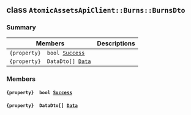 ## class `AtomicAssetsApiClient::Burns::BurnsDto` 

### Summary

 Members                        | Descriptions                                
--------------------------------|---------------------------------------------
`{property}  bool `[`Success`](#class_atomic_assets_api_client_1_1_burns_1_1_burns_dto_1a506fb037fbb6bfe8f254c021a2c3cfac) | 
`{property}  DataDto[] `[`Data`](#class_atomic_assets_api_client_1_1_burns_1_1_burns_dto_1a6ed89521b3da4f30d2ab82c36d0afd13) | 

### Members

#### `{property}  bool `[`Success`](#class_atomic_assets_api_client_1_1_burns_1_1_burns_dto_1a506fb037fbb6bfe8f254c021a2c3cfac) 

#### `{property}  DataDto[] `[`Data`](#class_atomic_assets_api_client_1_1_burns_1_1_burns_dto_1a6ed89521b3da4f30d2ab82c36d0afd13) 

